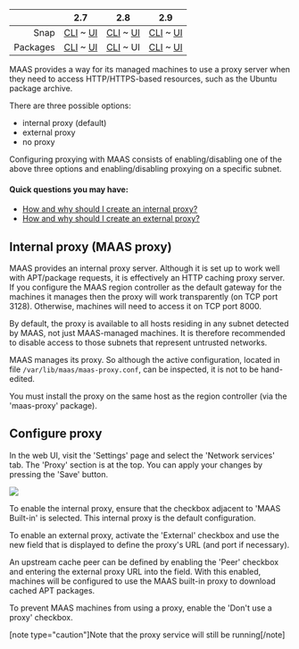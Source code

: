 <!-- deb-2-7-cli
||2.7|2.8|2.9|
|-----:|:-----:|:-----:|:-----:|
|Snap|[CLI](/t/proxy-snap-2-7-cli/3030) ~ [UI](/t/proxy-snap-2-7-ui/3031)|[CLI](/t/proxy-snap-2-8-cli/3032) ~ [UI](/t/proxy-snap-2-8-ui/3033)|[CLI](/t/proxy-snap-2-9-cli/3034) ~ [UI](/t/proxy-snap-2-9-ui/3035)|
|Packages|CLI ~ [UI](/t/proxy-deb-2-7-ui/3037)|[CLI](/t/proxy-deb-2-8-cli/3038) ~ [UI](/t/proxy-deb-2-8-ui/3039)|[CLI](/t/proxy-deb-2-9-cli/3040) ~ [UI](/t/proxy-deb-2-9-ui/3041)|
 deb-2-7-cli -->

<!-- deb-2-7-ui
||2.7|2.8|2.9|
|-----:|:-----:|:-----:|:-----:|
|Snap|[CLI](/t/proxy-snap-2-7-cli/3030) ~ [UI](/t/proxy-snap-2-7-ui/3031)|[CLI](/t/proxy-snap-2-8-cli/3032) ~ [UI](/t/proxy-snap-2-8-ui/3033)|[CLI](/t/proxy-snap-2-9-cli/3034) ~ [UI](/t/proxy-snap-2-9-ui/3035)|
|Packages|[CLI](/t/proxy-deb-2-7-cli/3036) ~ UI|[CLI](/t/proxy-deb-2-8-cli/3038) ~ [UI](/t/proxy-deb-2-8-ui/3039)|[CLI](/t/proxy-deb-2-9-cli/3040) ~ [UI](/t/proxy-deb-2-9-ui/3041)|
 deb-2-7-ui -->

<!-- deb-2-8-cli
||2.7|2.8|2.9|
|-----:|:-----:|:-----:|:-----:|
|Snap|[CLI](/t/proxy-snap-2-7-cli/3030) ~ [UI](/t/proxy-snap-2-7-ui/3031)|[CLI](/t/proxy-snap-2-8-cli/3032) ~ [UI](/t/proxy-snap-2-8-ui/3033)|[CLI](/t/proxy-snap-2-9-cli/3034) ~ [UI](/t/proxy-snap-2-9-ui/3035)|
|Packages|[CLI](/t/proxy-deb-2-7-cli/3036) ~ [UI](/t/proxy-deb-2-7-ui/3037)|CLI ~ [UI](/t/proxy-deb-2-8-ui/3039)|[CLI](/t/proxy-deb-2-9-cli/3040) ~ [UI](/t/proxy-deb-2-9-ui/3041)|
 deb-2-8-cli -->

||2.7|2.8|2.9|
|-----:|:-----:|:-----:|:-----:|
|Snap|[CLI](/t/proxy-snap-2-7-cli/3030) ~ [UI](/t/proxy-snap-2-7-ui/3031)|[CLI](/t/proxy-snap-2-8-cli/3032) ~ [UI](/t/proxy-snap-2-8-ui/3033)|[CLI](/t/proxy-snap-2-9-cli/3034) ~ [UI](/t/proxy-snap-2-9-ui/3035)|
|Packages|[CLI](/t/proxy-deb-2-7-cli/3036) ~ [UI](/t/proxy-deb-2-7-ui/3037)|[CLI](/t/proxy-deb-2-8-cli/3038) ~ UI|[CLI](/t/proxy-deb-2-9-cli/3040) ~ [UI](/t/proxy-deb-2-9-ui/3041)|

<!-- deb-2-9-cli
||2.7|2.8|2.9|
|-----:|:-----:|:-----:|:-----:|
|Snap|[CLI](/t/proxy-snap-2-7-cli/3030) ~ [UI](/t/proxy-snap-2-7-ui/3031)|[CLI](/t/proxy-snap-2-8-cli/3032) ~ [UI](/t/proxy-snap-2-8-ui/3033)|[CLI](/t/proxy-snap-2-9-cli/3034) ~ [UI](/t/proxy-snap-2-9-ui/3035)|
|Packages|[CLI](/t/proxy-deb-2-7-cli/3036) ~ [UI](/t/proxy-deb-2-7-ui/3037)|[CLI](/t/proxy-deb-2-8-cli/3038) ~ [UI](/t/proxy-deb-2-8-ui/3039)|CLI ~ [UI](/t/proxy-deb-2-9-ui/3041)|
 deb-2-9-cli -->

<!-- deb-2-9-ui
||2.7|2.8|2.9|
|-----:|:-----:|:-----:|:-----:|
|Snap|[CLI](/t/proxy-snap-2-7-cli/3030) ~ [UI](/t/proxy-snap-2-7-ui/3031)|[CLI](/t/proxy-snap-2-8-cli/3032) ~ [UI](/t/proxy-snap-2-8-ui/3033)|[CLI](/t/proxy-snap-2-9-cli/3034) ~ [UI](/t/proxy-snap-2-9-ui/3035)|
|Packages|[CLI](/t/proxy-deb-2-7-cli/3036) ~ [UI](/t/proxy-deb-2-7-ui/3037)|[CLI](/t/proxy-deb-2-8-cli/3038) ~ [UI](/t/proxy-deb-2-8-ui/3039)|[CLI](/t/proxy-deb-2-9-cli/3040) ~ UI|
 deb-2-9-ui -->

<!-- snap-2-7-cli
||2.7|2.8|2.9|
|-----:|:-----:|:-----:|:-----:|
|Snap|CLI ~ [UI](/t/proxy-snap-2-7-ui/3031)|[CLI](/t/proxy-snap-2-8-cli/3032) ~ [UI](/t/proxy-snap-2-8-ui/3033)|[CLI](/t/proxy-snap-2-9-cli/3034) ~ [UI](/t/proxy-snap-2-9-ui/3035)|
|Packages|[CLI](/t/proxy-deb-2-7-cli/3036) ~ [UI](/t/proxy-deb-2-7-ui/3037)|[CLI](/t/proxy-deb-2-8-cli/3038) ~ [UI](/t/proxy-deb-2-8-ui/3039)|[CLI](/t/proxy-deb-2-9-cli/3040) ~ [UI](/t/proxy-deb-2-9-ui/3041)|
 snap-2-7-cli -->

<!-- snap-2-7-ui
||2.7|2.8|2.9|
|-----:|:-----:|:-----:|:-----:|
|Snap|[CLI](/t/proxy-snap-2-7-cli/3030) ~ UI|[CLI](/t/proxy-snap-2-8-cli/3032) ~ [UI](/t/proxy-snap-2-8-ui/3033)|[CLI](/t/proxy-snap-2-9-cli/3034) ~ [UI](/t/proxy-snap-2-9-ui/3035)|
|Packages|[CLI](/t/proxy-deb-2-7-cli/3036) ~ [UI](/t/proxy-deb-2-7-ui/3037)|[CLI](/t/proxy-deb-2-8-cli/3038) ~ [UI](/t/proxy-deb-2-8-ui/3039)|[CLI](/t/proxy-deb-2-9-cli/3040) ~ [UI](/t/proxy-deb-2-9-ui/3041)|
 snap-2-7-ui -->

<!-- snap-2-8-cli
||2.7|2.8|2.9|
|-----:|:-----:|:-----:|:-----:|
|Snap|[CLI](/t/proxy-snap-2-7-cli/3030) ~ [UI](/t/proxy-snap-2-7-ui/3031)|CLI ~ [UI](/t/proxy-snap-2-8-ui/3033)|[CLI](/t/proxy-snap-2-9-cli/3034) ~ [UI](/t/proxy-snap-2-9-ui/3035)|
|Packages|[CLI](/t/proxy-deb-2-7-cli/3036) ~ [UI](/t/proxy-deb-2-7-ui/3037)|[CLI](/t/proxy-deb-2-8-cli/3038) ~ [UI](/t/proxy-deb-2-8-ui/3039)|[CLI](/t/proxy-deb-2-9-cli/3040) ~ [UI](/t/proxy-deb-2-9-ui/3041)|
 snap-2-8-cli -->

<!-- snap-2-8-ui
||2.7|2.8|2.9|
|-----:|:-----:|:-----:|:-----:|
|Snap|[CLI](/t/proxy-snap-2-7-cli/3030) ~ [UI](/t/proxy-snap-2-7-ui/3031)|[CLI](/t/proxy-snap-2-8-cli/3032) ~ UI|[CLI](/t/proxy-snap-2-9-cli/3034) ~ [UI](/t/proxy-snap-2-9-ui/3035)|
|Packages|[CLI](/t/proxy-deb-2-7-cli/3036) ~ [UI](/t/proxy-deb-2-7-ui/3037)|[CLI](/t/proxy-deb-2-8-cli/3038) ~ [UI](/t/proxy-deb-2-8-ui/3039)|[CLI](/t/proxy-deb-2-9-cli/3040) ~ [UI](/t/proxy-deb-2-9-ui/3041)|
 snap-2-8-ui -->

<!-- snap-2-9-cli
||2.7|2.8|2.9|
|-----:|:-----:|:-----:|:-----:|
|Snap|[CLI](/t/proxy-snap-2-7-cli/3030) ~ [UI](/t/proxy-snap-2-7-ui/3031)|[CLI](/t/proxy-snap-2-8-cli/3032) ~ [UI](/t/proxy-snap-2-8-ui/3033)|CLI ~ [UI](/t/proxy-snap-2-9-ui/3035)|
|Packages|[CLI](/t/proxy-deb-2-7-cli/3036) ~ [UI](/t/proxy-deb-2-7-ui/3037)|[CLI](/t/proxy-deb-2-8-cli/3038) ~ [UI](/t/proxy-deb-2-8-ui/3039)|[CLI](/t/proxy-deb-2-9-cli/3040) ~ [UI](/t/proxy-deb-2-9-ui/3041)|
 snap-2-9-cli -->

<!-- snap-2-9-ui
||2.7|2.8|2.9|
|-----:|:-----:|:-----:|:-----:|
|Snap|[CLI](/t/proxy-snap-2-7-cli/3030) ~ [UI](/t/proxy-snap-2-7-ui/3031)|[CLI](/t/proxy-snap-2-8-cli/3032) ~ [UI](/t/proxy-snap-2-8-ui/3033)|[CLI](/t/proxy-snap-2-9-cli/3034) ~ UI|
|Packages|[CLI](/t/proxy-deb-2-7-cli/3036) ~ [UI](/t/proxy-deb-2-7-ui/3037)|[CLI](/t/proxy-deb-2-8-cli/3038) ~ [UI](/t/proxy-deb-2-8-ui/3039)|[CLI](/t/proxy-deb-2-9-cli/3040) ~ [UI](/t/proxy-deb-2-9-ui/3041)|
 snap-2-9-ui -->

MAAS provides a way for its managed machines to use a proxy server when they need to access HTTP/HTTPS-based resources, such as the Ubuntu package archive.

There are three possible options:

-   internal proxy (default)
-   external proxy
-   no proxy

Configuring proxying with MAAS consists of enabling/disabling one of the above three options and enabling/disabling proxying on a specific subnet.

#### Quick questions you may have:

* [How and why should I create an internal proxy?](#heading--internal-proxy-maas-proxy)
* [How and why should I create an external proxy?](#heading--configure-proxy)

<h2 id="heading--internal-proxy-maas-proxy">Internal proxy (MAAS proxy)</h2>

MAAS provides an internal proxy server. Although it is set up to work well with APT/package requests, it is effectively an HTTP caching proxy server. If you configure the MAAS region controller as the default gateway for the machines it manages then the proxy will work transparently (on TCP port 3128). Otherwise, machines will need to access it on TCP port 8000.

By default, the proxy is available to all hosts residing in any subnet detected by MAAS, not just MAAS-managed machines. It is therefore recommended to disable access to those subnets that represent untrusted networks.

MAAS manages its proxy. So although the active configuration, located in file `/var/lib/maas/maas-proxy.conf`, can be inspected, it is not to be hand-edited.

You must install the proxy on the same host as the region controller (via the 'maas-proxy' package).

<h2 id="heading--configure-proxy">Configure proxy</h2>

<!-- snap-2-7-cli snap-2-8-cli snap-2-9-cli deb-2-7-cli deb-2-8-cli deb-2-9-cli
Enabling and disabling proxying, in general, is done via a boolean option ('true' or 'false'). The following command will disable proxying completely:

``` bash
maas $PROFILE maas set-config name=enable_http_proxy value=false
```

To set an external proxy, ensure proxying is enabled (see above) and then define it:

``` bash
maas $PROFILE maas set-config name=http_proxy value=$EXTERNAL_PROXY
```

For example,

``` bash
maas $PROFILE maas set-config name=enable_http_proxy value=true
maas $PROFILE maas set-config name=http_proxy value=http://squid.example.com:3128/
```

Enabling and disabling proxying per subnet is done via a boolean option ('true' or 'false'). Here is how you can disable proxying on a per-subnet basis:

``` bash
maas $PROFILE subnet update $SUBNET_CIDR allow_proxy=false
```

For example,

``` bash
maas $PROFILE subnet update 192.168.0.0/22 allow_proxy=false
```

snap-2-7-cli snap-2-8-cli snap-2-9-cli deb-2-7-cli deb-2-8-cli deb-2-9-cli -->

In the web UI, visit the 'Settings' page and select the 'Network services' tab. The 'Proxy' section is at the top. You can apply your changes by pressing the 'Save' button.

<a href="https://assets.ubuntu.com/v1/55800a33-installconfig-network-proxy__2.4_configure-proxy.png" target = "_blank"><img src="https://assets.ubuntu.com/v1/55800a33-installconfig-network-proxy__2.4_configure-proxy.png"></a>

To enable the internal proxy, ensure that the checkbox adjacent to 'MAAS Built-in' is selected. This internal proxy is the default configuration.

To enable an external proxy, activate the 'External' checkbox and use the new field that is displayed to define the proxy's URL (and port if necessary).

An upstream cache peer can be defined by enabling the 'Peer' checkbox and entering the external proxy URL into the field. With this enabled, machines will be configured to use the MAAS built-in proxy to download cached APT packages.

To prevent MAAS machines from using a proxy, enable the 'Don't use a proxy' checkbox.

[note type="caution"]Note that the proxy service will still be running[/note]